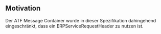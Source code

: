 ## Motivation

Der ATF Message Container wurde in dieser Spezifikation dahingehend eingeschränkt, dass ein ERPServiceRequestHeader zu nutzen ist.
